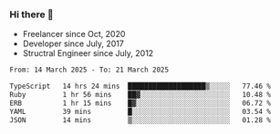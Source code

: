### Hi there 👋

- Freelancer since Oct, 2020
- Developer since July, 2017
- Structral Engineer since July, 2012

<!--START_SECTION:waka-->

```txt
From: 14 March 2025 - To: 21 March 2025

TypeScript   14 hrs 24 mins  ███████████████████▒░░░░░   77.46 %
Ruby         1 hr 56 mins    ██▓░░░░░░░░░░░░░░░░░░░░░░   10.48 %
ERB          1 hr 15 mins    █▓░░░░░░░░░░░░░░░░░░░░░░░   06.72 %
YAML         39 mins         █░░░░░░░░░░░░░░░░░░░░░░░░   03.54 %
JSON         14 mins         ▒░░░░░░░░░░░░░░░░░░░░░░░░   01.28 %
```

<!--END_SECTION:waka-->
